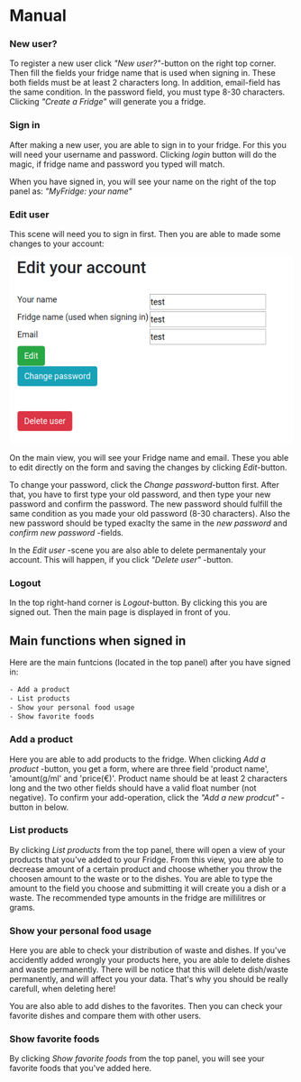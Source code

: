 # Manual

### New user?

To register a new user click _"New user?"_-button on the right top corner. Then fill the fields your fridge name that is used when signing in. These both fields must be at least 2 characters long. In addition, email-field has the same condition. In the password field, you must type 8-30 characters. Clicking _"Create a Fridge"_ will generate you a fridge. 

### Sign in

After making a new user, you are able to sign in to your fridge. For this you will need your username and password. Clicking _login_ button will do the magic, if fridge name and password you typed will match.

When you have signed in, you will see your name on the right of the top panel as: _"MyFridge: your name"_

### Edit user

This scene will need you to sign in first. Then you are able to made some changes to your account:

<img src="https://github.com/StrappedGlint13/fridge-follower/blob/master/Documentation/Images/Edit_account.png" width="600">

On the main view, you will see your Fridge name and email. These you able to edit directly on the form and saving the changes by clicking _Edit_-button. 

To change your password, click the _Change password_-button first. After that, you have to first type your old password, and then type your new password and confirm the password. The new password should fulfill the same condition as you made your old password (8-30 characters). Also the new password should be typed exaclty the same in the _new password_ and _confirm new password_ -fields. 

In the _Edit user_ -scene you are also able to delete permanentaly your account. This will happen, if you click _"Delete user"_ -button. 

### Logout 

In the top right-hand corner is _Logout_-button. By clicking this you are signed out. Then the main page is displayed in front of you. 

## Main functions when signed in

Here are the main funtcions (located in the top panel) after you have signed in:

	- Add a product
	- List products
	- Show your personal food usage
	- Show favorite foods

### Add a product

Here you are able to add products to the fridge. When clicking _Add a product_ -button, you get a form, where are three field 'product name', 'amount(g/ml' and 'price(€)'. Product name should be at least 2 characters long and the two other fields should have a valid float number (not negative). To confirm your add-operation, click the _"Add a new prodcut"_ -button in below. 

### List products

By clicking _List products_ from the top panel, there will open a view of your products that you've added to your Fridge. From this view, you are able to decrease amount of a certain product and choose whether you throw the choosen amount to the waste or to the dishes. You are able to type the amount to the field you choose and submitting it will create you a dish or a waste. The recommended type amounts in the fridge are millilitres or grams.   

### Show your personal food usage

Here you are able to check your distribution of waste and dishes. If you've accidently added wrongly your products here, you are able to delete dishes and waste permanently. There will be notice that this will delete dish/waste permanently, and will affect you your data. That's why you should be really carefull, when deleting here!

You are also able to add dishes to the favorites. Then you can check your favorite dishes and compare them with other users.

### Show favorite foods 

By clicking _Show favorite foods_ from the top panel, you will see your favorite foods that you've added here. 
